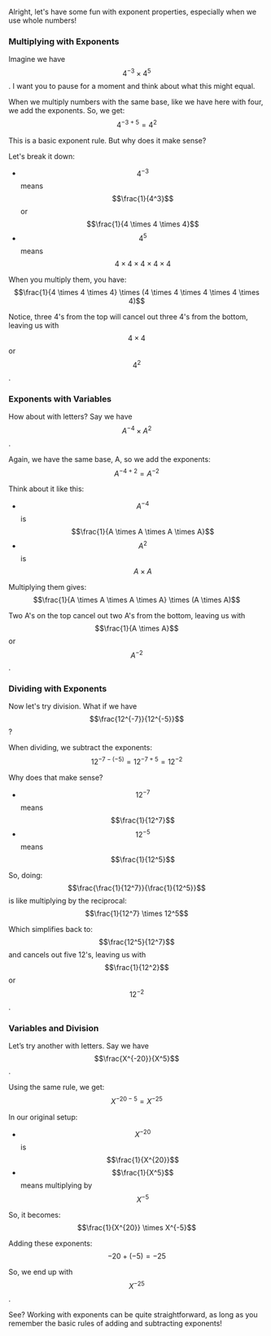 Alright, let's have some fun with exponent properties, especially when we use whole numbers! 

### Multiplying with Exponents

Imagine we have $$4^{-3} \times 4^5$$. I want you to pause for a moment and think about what this might equal.

When we multiply numbers with the same base, like we have here with four, we add the exponents. So, we get:
$$4^{-3 + 5} = 4^2$$

This is a basic exponent rule. But why does it make sense?

Let's break it down:
- $$4^{-3}$$ means $$\frac{1}{4^3}$$ or $$\frac{1}{4 \times 4 \times 4}$$
- $$4^5$$ means $$4 \times 4 \times 4 \times 4 \times 4$$

When you multiply them, you have:
$$\frac{1}{4 \times 4 \times 4} \times (4 \times 4 \times 4 \times 4 \times 4)$$

Notice, three 4's from the top will cancel out three 4's from the bottom, leaving us with $$4 \times 4$$ or $$4^2$$.

### Exponents with Variables

How about with letters? Say we have $$A^{-4} \times A^2$$.

Again, we have the same base, A, so we add the exponents:
$$A^{-4 + 2} = A^{-2}$$

Think about it like this:
- $$A^{-4}$$ is $$\frac{1}{A \times A \times A \times A}$$
- $$A^2$$ is $$A \times A$$

Multiplying them gives:
$$\frac{1}{A \times A \times A \times A} \times (A \times A)$$

Two A's on the top cancel out two A's from the bottom, leaving us with $$\frac{1}{A \times A}$$ or $$A^{-2}$$.

### Dividing with Exponents

Now let's try division. What if we have $$\frac{12^{-7}}{12^{-5}}$$?

When dividing, we subtract the exponents:
$$12^{-7 - (-5)} = 12^{-7 + 5} = 12^{-2}$$

Why does that make sense?
- $$12^{-7}$$ means $$\frac{1}{12^7}$$
- $$12^{-5}$$ means $$\frac{1}{12^5}$$

So, doing:
$$\frac{\frac{1}{12^7}}{\frac{1}{12^5}}$$ 
is like multiplying by the reciprocal:
$$\frac{1}{12^7} \times 12^5$$

Which simplifies back to:
$$\frac{12^5}{12^7}$$
and cancels out five 12's, leaving us with $$\frac{1}{12^2}$$ or $$12^{-2}$$.

### Variables and Division

Let’s try another with letters. Say we have $$\frac{X^{-20}}{X^5}$$.

Using the same rule, we get:
$$X^{-20 - 5} = X^{-25}$$

In our original setup:
- $$X^{-20}$$ is $$\frac{1}{X^{20}}$$
- $$\frac{1}{X^5}$$ means multiplying by $$X^{-5}$$

So, it becomes:
$$\frac{1}{X^{20}} \times X^{-5}$$

Adding these exponents:
$$-20 + (-5) = -25$$

So, we end up with $$X^{-25}$$.

See? Working with exponents can be quite straightforward, as long as you remember the basic rules of adding and subtracting exponents!